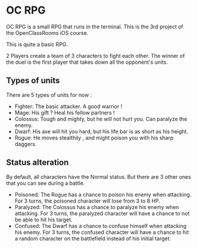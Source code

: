 # OC RPG

OC RPG is a small RPG that runs in the terminal.
This is the 3rd project of the OpenClassRooms iOS course.

This is quite a basic RPG.

2 Players create a team of 3 characters to fight each other.
The winner of the duel is the first player that takes down all the opponent's units.

## Types of units

There are 5 types of units for now :

- Fighter: The basic attacker. A good warrior !  
- Mage: His gift ? Heal his fellow partners !  
- Colossus: Tough and mighty, but he will not hurt you. Can paralyze the enemy.  
- Dwarf: His axe will hit you hard, but his life bar is as short as his height.  
- Rogue: He moves stealthily , and might poison you with his sharp daggers.  

## Status alteration

By default, all characters have the Normal status. But there are 3 other ones that you can see during a battle.

- Poisoned: The Rogue has a chance to poison his enemy when attacking. For 3 turns, the poisoned character will lose from 3 to 8 HP.  
- Paralyzed: The Colossus has a chance to paralyze his enemy when attacking. For 3 turns, the paralyzed character will have a chance to not be able to hit his target.  
- Confused: The Dwarf has a chance to confuse himself when attacking his enemy. For 3 turns, the confused character will have a chance to hit a random character on the battlefield instead of his initial target.  
